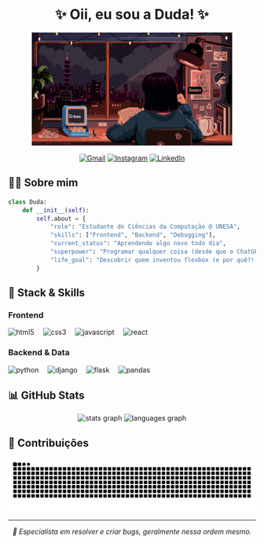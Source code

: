 <h1 align="center">✨ Oii, eu sou a Duda! ✨</h1>

<div align="center">
  <img height="230" src="study.gif" alt="Gif de estudos"/>
</div>

<div align="center">
  
  [![Gmail](https://img.shields.io/static/v1?message=Gmail&logo=gmail&label=&color=D14836&logoColor=white&labelColor=&style=for-the-badge)](mailto:meduarda.gatti@gmail.com)
  [![Instagram](https://img.shields.io/static/v1?message=Instagram&logo=instagram&label=&color=E4405F&logoColor=white&labelColor=&style=for-the-badge)](https://www.instagram.com/eduardagatti_/)
  [![LinkedIn](https://img.shields.io/static/v1?message=LinkedIn&logo=linkedin&label=&color=0077B5&logoColor=white&labelColor=&style=for-the-badge)](https://linkedin.com/in/seu-linkedin)

</div>

## 👩‍💻 Sobre mim

```python
class Duda:
    def __init__(self):
        self.about = {
            "role": "Estudante de Ciências da Computação @ UNESA",
            "skills": ["Frontend", "Backend", "Debugging"],
            "current_status": "Aprendendo algo novo todo dia",
            "superpower": "Programar qualquer coisa (desde que o ChatGPT colabore)",
            "life_goal": "Descobrir quem inventou flexbox (e por quê?! 😅)"
        }
```

## 🚀 Stack & Skills

### Frontend
<div align="left">
  <img src="https://cdn.jsdelivr.net/gh/devicons/devicon/icons/html5/html5-original.svg" height="40" alt="html5" title="HTML5"/>
  <img width="10" />
  <img src="https://cdn.jsdelivr.net/gh/devicons/devicon/icons/css3/css3-original.svg" height="40" alt="css3" title="CSS3"/>
  <img width="10" />
  <img src="https://cdn.jsdelivr.net/gh/devicons/devicon/icons/javascript/javascript-original.svg" height="40" alt="javascript" title="JavaScript"/>
  <img width="10" />
  <img src="https://cdn.jsdelivr.net/gh/devicons/devicon/icons/react/react-original.svg" height="40" alt="react" title="React"/>
</div>

### Backend & Data
<div align="left">
  <img src="https://cdn.jsdelivr.net/gh/devicons/devicon/icons/python/python-original.svg" height="40" alt="python" title="Python"/>
  <img width="10" />
  <img src="https://cdn.jsdelivr.net/gh/devicons/devicon/icons/django/django-plain.svg" height="40" alt="django" title="Django"/>
  <img width="10" />
  <img src="https://cdn.jsdelivr.net/gh/devicons/devicon/icons/flask/flask-original.svg" height="40" alt="flask" title="Flask"/>
  <img width="10" />
  <img src="https://cdn.jsdelivr.net/gh/devicons/devicon/icons/pandas/pandas-original.svg" height="40" alt="pandas" title="Pandas"/>
</div>

## 📊 GitHub Stats

<div align="center">
  <img src="https://github-readme-stats.vercel.app/api?username=eduardagatti&show_icons=true&theme=bear&include_all_commits=true&count_private=true&hide_border=true" height="120" alt="stats graph"/>
  <img src="https://github-readme-stats.vercel.app/api/top-langs/?username=eduardagatti&layout=compact&langs_count=6&theme=bear&hide_border=true" height="120" alt="languages graph"/>
</div>

## 🐍 Contribuições

<picture>
  <source media="(prefers-color-scheme: dark)" srcset="https://raw.githubusercontent.com/eduardagatti/eduardagatti/output/github-contribution-grid-snake-dark.svg"/>
  <source media="(prefers-color-scheme: light)" srcset="https://raw.githubusercontent.com/eduardagatti/eduardagatti/output/github-contribution-grid-snake.svg"/>
  <img alt="github contribution grid snake animation" src="https://raw.githubusercontent.com/eduardagatti/eduardagatti/output/github-contribution-grid-snake.svg"/>
</picture>

---

<div align="center">
  <i>🐛 Especialista em resolver e criar bugs, geralmente nessa ordem mesmo.</i>
</div>
